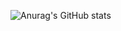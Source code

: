 ![Anurag's GitHub stats](https://github-readme-stats.vercel.app/api?username=BatteryB&show_icons=true&theme=darcula)

